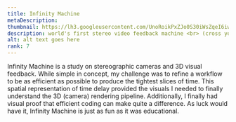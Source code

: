 ```yaml
---
title: Infinity Machine
metaDescription: 
thumbnail: https://lh3.googleusercontent.com/UnoRoikPxZJo0S30iWsZqeI6iwSptbmRIJOKrPlsqliuT6l0r8P_3bP6KcgXwMFLgFUdZrkcilNKLg-xZeql8S7YaD4QBnyn2Yltlu2X2u4sYQGqxApoS8y-zBE0oRdkumGPV9frlg=w2400
description: world's first stereo video feedback machine <br> (cross your eyes to view in 3D)
alt: alt text goes here
rank: 7
---
```


Infinity Machine is a study on stereographic cameras and 3D visual feedback. While simple in concept, my challenge was to refine a workflow to be as efficient as possible to produce the tightest slices of time. This spatial representation of time delay provided the visuals I needed to finally understand the 3D (camera) rendering pipeline. Additionally, I finally had visual proof that efficient coding can make quite a difference.
As luck would have it, Infinity Machine is just as fun as it was educational.
